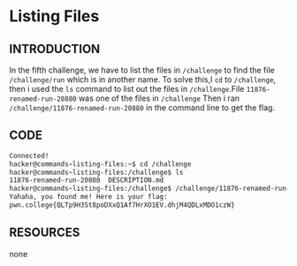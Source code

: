 # Listing Files 
## INTRODUCTION 
In the fifth challenge, we have to list the files in `/challenge` to find the file `/challenge/run` which is in another name.
To solve this,I `cd` to `/challenge`, then i used the `ls` command to list out the files in `/challenge`.File `11876-renamed-run-20880` was one of the files in `/challenge`
Then i ran `/challenge/11876-renamed-run-20880` in the command line to get the flag.

## CODE
``` bash
Connected!
hacker@commands~listing-files:~$ cd /challenge
hacker@commands~listing-files:/challenge$ ls
11876-renamed-run-20880  DESCRIPTION.md
hacker@commands~listing-files:/challenge$ /challenge/11876-renamed-run-20880
Yahaha, you found me! Here is your flag:
pwn.college{QLTp9H3St8poDXxQ1Af7HrXO1EV.dhjM4QDLxMDO1czW}
```
## RESOURCES 
none

